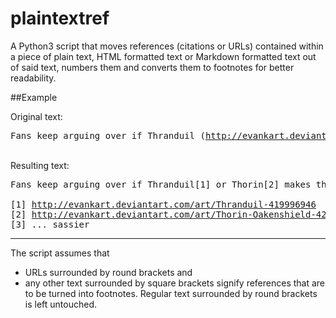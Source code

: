 # plaintextref

A Python3 script that moves references (citations or URLs) contained 
within a piece of plain text, HTML formatted text or Markdown formatted 
text out of said text, numbers them and converts them to 
footnotes for better readability.

##Example

Original text:

<pre>Fans keep arguing over if Thranduil (<a href="http://evankart.deviantart.com/art/Thranduil-419996946">http://evankart.deviantart.com/art/Thranduil-419996946</a>) or Thorin (<a href="http://evankart.deviantart.com/art/Thorin-Oakenshield-420365763">http://evankart.deviantart.com/art/Thorin-Oakenshield-420365763</a>) makes the better [... sassier] king.</pre>

<br>
Resulting text:

<pre>Fans keep arguing over if Thranduil[1] or Thorin[2] makes the better[3] king.<br>
[1] <a href="http://evankart.deviantart.com/art/Thranduil-419996946">http://evankart.deviantart.com/art/Thranduil-419996946</a>
[2] <a href="http://evankart.deviantart.com/art/Thorin-Oakenshield-420365763">http://evankart.deviantart.com/art/Thorin-Oakenshield-420365763</a>
[3] ... sassier</pre>
_ _ _

The script assumes that
* URLs surrounded by round brackets and
* any other text surrounded by square brackets
signify references that are to be turned into footnotes. Regular text surrounded by round brackets is left untouched.